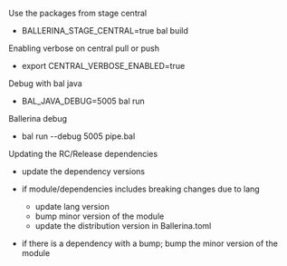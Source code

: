Use the packages from stage central
- BALLERINA_STAGE_CENTRAL=true bal build

Enabling verbose on central pull or push
- export CENTRAL_VERBOSE_ENABLED=true 

Debug with bal java
- BAL_JAVA_DEBUG=5005 bal run

Ballerina debug
- bal run --debug 5005 pipe.bal

Updating the RC/Release dependencies
- update the dependency versions
- if module/dependencies includes breaking changes due to lang 
  - update lang version
  - bump minor version of the module
  - update the distribution version in Ballerina.toml

- if there is a dependency with a bump; bump the minor version of the module
